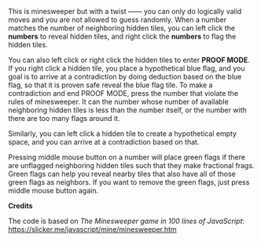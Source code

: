 This is minesweeper but with a twist —— you can only do logically valid moves and you are not allowed to guess randomly. When a number matches the number of neighboring hidden tiles, you can left click the **numbers** to reveal hidden tiles, and right click the **numbers** to flag the hidden tiles.

You can also left click or right click the hidden tiles to enter **PROOF MODE**. If you right click a hidden tile, you place a hypothetical blue flag, and you goal is to arrive at a contradiction by doing deduction based on the blue flag, so that it is proven safe reveal the blue flag tile. To make a contradiction and end PROOF MODE, press the number that violate the rules of minesweeper. It can the number whose number of available neighboring hidden tiles is less than the number itself, or the number with there are too many flags around it. 

Similarly, you can left click a hidden tile to create a hypothetical empty space, and you can arrive at a contradiction based on that.

Pressing middle mouse button on a number will place green flags if there are unflagged neighboring hidden tiles such that they make fractional frags. Green flags can help you reveal nearby tiles that also have all of those green flags as neighbors. If you want to remove the green flags, just press middle mouse button again.

**Credits**

The code is based on _The Minesweeper game in 100 lines of JavaScript_:
https://slicker.me/javascript/mine/minesweeper.htm
